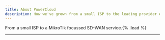 ```yaml
---
title: About PowerCloud
description: How we've grown from a small ISP to the leading provider of SD-WAN for MikroTik
---
```


From a small ISP to a MikroTik focussed SD-WAN service.{% .lead %}


---
